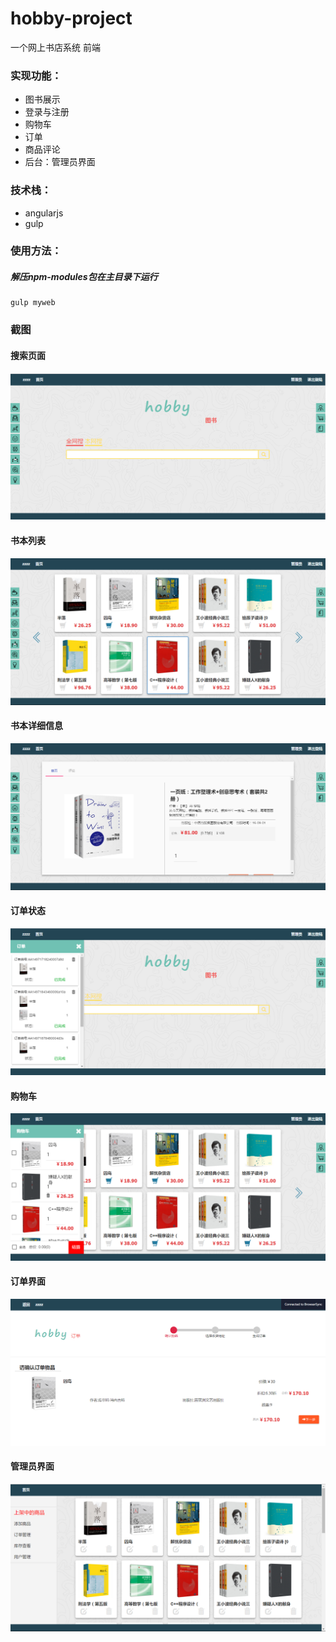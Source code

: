 # hobby-project
一个网上书店系统 前端
### 实现功能：
*  图书展示
*  登录与注册
*  购物车
*  订单
*  商品评论
*  后台：管理员界面

### 技术栈：
*  angularjs
*  gulp
### 使用方法：
##### 解压npm-modules包在主目录下运行
    gulp myweb
### 截图

#### 搜索页面
  ![主页面](./screenShot/main.png)

#### 书本列表
  ![书本列表](./screenShot/home.png)

#### 书本详细信息
  ![商品信息](./screenShot/detail.png)

#### 订单状态
  ![侧边订单状态](./screenShot/order-small.png)

#### 购物车
  ![购物车](./screenShot/cart.png)

#### 订单界面
  ![订单界面](./screenShot/order.png)

#### 管理员界面
  ![管理员界面](./screenShot/admin.png)

